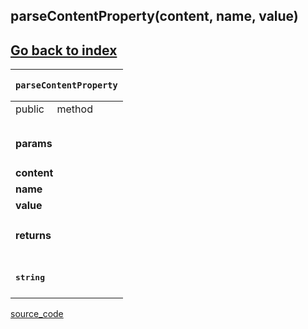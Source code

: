 
## parseContentProperty(content, name, value)

[Go back to index](../../Index.md)
---
<table>
    <thead>
        <tr>
            <th colSpan="4">
                <pre><code>parseContentProperty</code></pre>
            </th>
        </tr>
    </thead>
    <tbody>
        <tr>
            <td>public</td>
            <td>method</td>
            <td></td>
            <td></td>
        </tr>
        <tr>
            <td></td>
            <td></td>
            <td></td>
            <td></td>
        </tr>
        <tr v-if="params">
            <td colSpan="4">
                <h4>params</h4>
            </td>
        </tr>
        <tr>            <td colspan="2"><b>content</b></td>
            <td colspan="2"><code></code></td>
</tr><tr>            <td colspan="2"><b> name</b></td>
            <td colspan="2"><code></code></td>
</tr><tr>            <td colspan="2"><b> value</b></td>
            <td colspan="2"><code></code></td>
</tr>        <tr v-if="return">
            <td colSpan="4">
                <h4>returns</h4>
            </td>
        </tr>
        <tr v-if="return">
            <td colSpan="4">
                <h4><pre>string</pre></h4>
            </td>
        </tr>
    </tbody>
    <tfoot>
    </tfoot>
</table>

[source_code](../../../core/parse/syntax/For.js)

